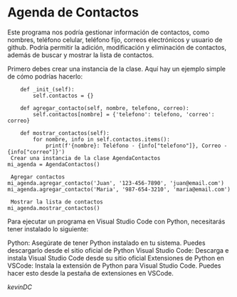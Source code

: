 # Agenda de Contactos
Este programa nos podría gestionar información de contactos, como nombres, teléfono celular, teléfono fijo, correos electrónicos y usuario de github. Podría permitir la adición, modificación y eliminación de contactos, además de buscar y mostrar la lista de contactos.

Primero debes crear una instancia de la clase. Aquí hay un ejemplo simple de cómo podrías hacerlo:

```class AgendaContactos:
    def _init_(self):
        self.contactos = {}

    def agregar_contacto(self, nombre, telefono, correo):
        self.contactos[nombre] = {'telefono': telefono, 'correo': correo}

    def mostrar_contactos(self):
        for nombre, info in self.contactos.items():
            print(f'{nombre}: Teléfono - {info["telefono"]}, Correo - {info["correo"]}')
 Crear una instancia de la clase AgendaContactos
mi_agenda = AgendaContactos()

 Agregar contactos
mi_agenda.agregar_contacto('Juan', '123-456-7890', 'juan@email.com')
mi_agenda.agregar_contacto('Maria', '987-654-3210', 'maria@email.com')

 Mostrar la lista de contactos
mi_agenda.mostrar_contactos()
```
Para ejecutar un programa en Visual Studio Code con Python, necesitarás tener instalado lo siguiente:

Python: Asegúrate de tener Python instalado en tu sistema. Puedes descargarlo desde el sitio oficial de Python
Visual Studio Code: Descarga e instala Visual Studio Code desde su sitio oficial
Extensiones de Python en VSCode: Instala la extensión de Python para Visual Studio Code. Puedes hacer esto desde la pestaña de extensiones en VSCode.

_kevinDC_

